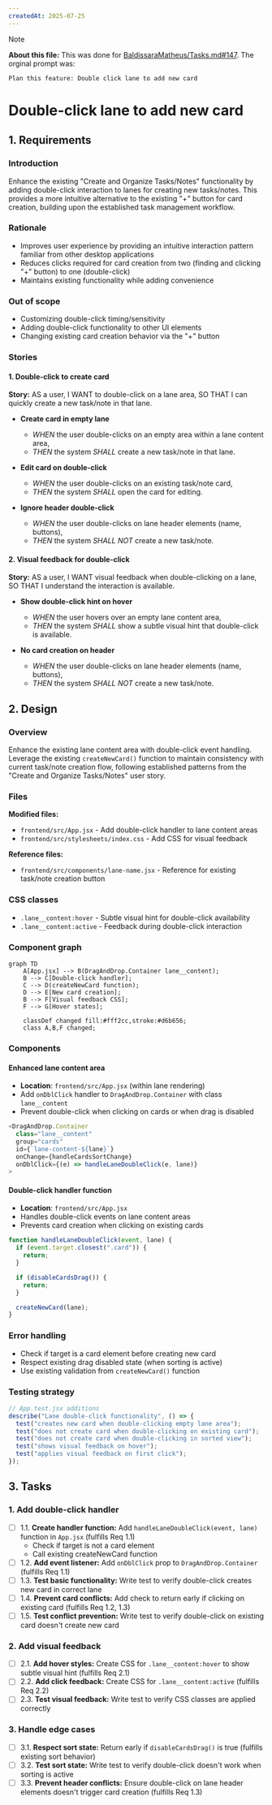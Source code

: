 ```yaml
---
createdAt: 2025-07-25
---
```


> [!note]
>
> **About this file:** This was done for [BaldissaraMatheus/Tasks.md#147](https://github.com/BaldissaraMatheus/Tasks.md/issues/147). The orginal prompt was:
>
> ```
> Plan this feature: Double click lane to add new card
> ```

# Double-click lane to add new card

## 1. Requirements

### Introduction

Enhance the existing "Create and Organize Tasks/Notes" functionality by adding double-click interaction to lanes for creating new tasks/notes. This provides a more intuitive alternative to the existing "+" button for card creation, building upon the established task management workflow.

### Rationale

- Improves user experience by providing an intuitive interaction pattern familiar from other desktop applications
- Reduces clicks required for card creation from two (finding and clicking "+" button) to one (double-click)
- Maintains existing functionality while adding convenience

### Out of scope

- Customizing double-click timing/sensitivity
- Adding double-click functionality to other UI elements
- Changing existing card creation behavior via the "+" button

### Stories

#### 1. Double-click to create card

**Story:** AS a user, I WANT to double-click on a lane area, SO THAT I can quickly create a new task/note in that lane.

- **Create card in empty lane**

  - _WHEN_ the user double-clicks on an empty area within a lane content area,
  - _THEN_ the system _SHALL_ create a new task/note in that lane.

- **Edit card on double-click**

  - _WHEN_ the user double-clicks on an existing task/note card,
  - _THEN_ the system _SHALL_ open the card for editing.

- **Ignore header double-click**

  - _WHEN_ the user double-clicks on lane header elements (name, buttons),
  - _THEN_ the system _SHALL NOT_ create a new task/note.

#### 2. Visual feedback for double-click

**Story:** AS a user, I WANT visual feedback when double-clicking on a lane, SO THAT I understand the interaction is available.

- **Show double-click hint on hover**

  - _WHEN_ the user hovers over an empty lane content area,
  - _THEN_ the system _SHALL_ show a subtle visual hint that double-click is available.

- **No card creation on header**

  - _WHEN_ the user double-clicks on lane header elements (name, buttons),
  - _THEN_ the system _SHALL NOT_ create a new task/note.

## 2. Design

### Overview

Enhance the existing lane content area with double-click event handling. Leverage the existing `createNewCard()` function to maintain consistency with current task/note creation flow, following established patterns from the "Create and Organize Tasks/Notes" user story.

### Files

**Modified files:**

- `frontend/src/App.jsx` - Add double-click handler to lane content areas
- `frontend/src/stylesheets/index.css` - Add CSS for visual feedback

**Reference files:**

- `frontend/src/components/lane-name.jsx` - Reference for existing task/note creation button

### CSS classes

- `.lane__content:hover` - Subtle visual hint for double-click availability
- `.lane__content:active` - Feedback during double-click interaction

### Component graph

```mermaid
graph TD
    A[App.jsx] --> B(DragAndDrop.Container lane__content);
    B --> C[Double-click handler];
    C --> D(createNewCard function);
    D --> E[New card creation];
    B --> F[Visual feedback CSS];
    F --> G[Hover states];

    classDef changed fill:#fff2cc,stroke:#d6b656;
    class A,B,F changed;
```

### Components

#### Enhanced lane content area

- **Location**: `frontend/src/App.jsx` (within lane rendering)
- Add `onDblClick` handler to `DragAndDrop.Container` with class `lane__content`
- Prevent double-click when clicking on cards or when drag is disabled

```javascript
<DragAndDrop.Container
  class="lane__content"
  group="cards"
  id={`lane-content-${lane}`}
  onChange={handleCardsSortChange}
  onDblClick={(e) => handleLaneDoubleClick(e, lane)}
>
```

#### Double-click handler function

- **Location**: `frontend/src/App.jsx`
- Handles double-click events on lane content areas
- Prevents card creation when clicking on existing cards

```javascript
function handleLaneDoubleClick(event, lane) {
  if (event.target.closest(".card")) {
    return;
  }

  if (disableCardsDrag()) {
    return;
  }

  createNewCard(lane);
}
```

### Error handling

- Check if target is a card element before creating new card
- Respect existing drag disabled state (when sorting is active)
- Use existing validation from `createNewCard()` function

### Testing strategy

```jsx
// App.test.jsx additions
describe("Lane double-click functionality", () => {
  test("creates new card when double-clicking empty lane area");
  test("does not create card when double-clicking on existing card");
  test("does not create card when double-clicking in sorted view");
  test("shows visual feedback on hover");
  test("applies visual feedback on first click");
});
```

## 3. Tasks

### 1. Add double-click handler

- [ ] 1.1. **Create handler function:** Add `handleLaneDoubleClick(event, lane)` function in `App.jsx` (fulfills Req 1.1)
  - Check if target is not a card element
  - Call existing createNewCard function
- [ ] 1.2. **Add event listener:** Add `onDblClick` prop to `DragAndDrop.Container` (fulfills Req 1.1)
- [ ] 1.3. **Test basic functionality:** Write test to verify double-click creates new card in correct lane
- [ ] 1.4. **Prevent card conflicts:** Add check to return early if clicking on existing card (fulfills Req 1.2, 1.3)
- [ ] 1.5. **Test conflict prevention:** Write test to verify double-click on existing card doesn't create new card

### 2. Add visual feedback

- [ ] 2.1. **Add hover styles:** Create CSS for `.lane__content:hover` to show subtle visual hint (fulfills Req 2.1)
- [ ] 2.2. **Add click feedback:** Create CSS for `.lane__content:active` (fulfills Req 2.2)
- [ ] 2.3. **Test visual feedback:** Write test to verify CSS classes are applied correctly

### 3. Handle edge cases

- [ ] 3.1. **Respect sort state:** Return early if `disableCardsDrag()` is true (fulfills existing sort behavior)
- [ ] 3.2. **Test sort state:** Write test to verify double-click doesn't work when sorting is active
- [ ] 3.3. **Prevent header conflicts:** Ensure double-click on lane header elements doesn't trigger card creation (fulfills Req 1.3)
